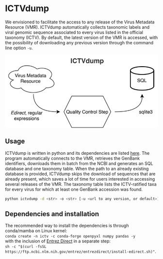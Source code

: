 # ICTVdump
We envisioned to facilitate the access to any release of the Virus Metadata Resource (VMR). ICTVdump automatically collects taxonomic labels and viral genomic sequence associated to every virus listed in the official taxonomy (ICTV). By default, the latest version of the VMR is accessed, with the possibility of downloading any previous version through the command line option ```-u```.  

![alt text](ictv_workflow.svg)

## Usage  
ICTVdump is written in python and its dependencies are listed [here](#dependencies-and-installation). The program automatically connects to the VMR, retrieves the GenBank identifiers, downloads them in batch from the NCBI and generates an SQL database and one taxonomy table. When the path to an already existing database is provided, ICTVdump skips the download of sequences that are already present, which saves a lot of time for users interested in accessing several releases of the VMR. The taxonomy table lists the ICTV-ratified taxa for every virus for which at least one GenBank accession was found.   
 ```bash
python ictvdump -d <str> -o <str> [-u <url to any version, or default>]
 ```

## Dependencies and installation  
The recommended way to install the dependencies is through conda/mamba on Linux kernel:  
```conda create -n ictv -c conda-forge openpyxl numpy pandas -y```  
with the inclusion of [Entrez Direct](https://www.ncbi.nlm.nih.gov/books/NBK179288/) in a separate step:  
```sh -c "$(curl -fsSL https://ftp.ncbi.nlm.nih.gov/entrez/entrezdirect/install-edirect.sh)"```.  

<br>  
